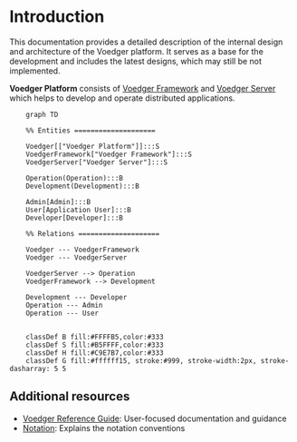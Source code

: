 # Introduction

This documentation provides a detailed description of the internal design and architecture of the Voedger platform.  It serves as a base for the development and includes the latest designs, which may still be not implemented.

**Voedger Platform** consists of [Voedger Framework](framework/README.md) and [Voedger Server](server/README.md) which helps to develop and operate distributed applications.

```mermaid
    graph TD

    %% Entities ====================

    Voedger[["Voedger Platform"]]:::S
    VoedgerFramework["Voedger Framework"]:::S
    VoedgerServer["Voedger Server"]:::S

    Operation(Operation):::B
    Development(Development):::B

    Admin[Admin]:::B
    User[Application User]:::B
    Developer[Developer]:::B

    %% Relations ====================

    Voedger --- VoedgerFramework
    Voedger --- VoedgerServer

    VoedgerServer --> Operation
    VoedgerFramework --> Development

    Development --- Developer
    Operation --- Admin
    Operation --- User


    classDef B fill:#FFFFB5,color:#333
    classDef S fill:#B5FFFF,color:#333
    classDef H fill:#C9E7B7,color:#333
    classDef G fill:#ffffff15, stroke:#999, stroke-width:2px, stroke-dasharray: 5 5
```

## Additional resources

- [Voedger Reference Guide](https://docs.voedger.io/): User-focused documentation and guidance
- [Notation](https://docs.voedger.io/concepts/notation): Explains the notation conventions